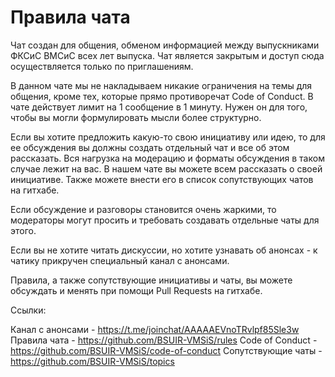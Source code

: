 # Правила чата

Чат создан для общения, обменом информацией между выпускниками ФКСиС ВМСиС всех лет выпуска.
Чат является закрытым и доступ сюда осуществляется только по приглашениям. 

В данном чате мы не накладываем никакие ограничения на темы для общения, кроме тех, которые прямо противоречат Code of Conduct.
В чате действует лимит на 1 сообщение в 1 минуту. Нужен он для того, чтобы вы могли формулировать мысли более структурно.

Если вы хотите предложить какую-то свою инициативу или идею, то для ее обсуждения вы должны создать отдельный чат и все об этом рассказать. Вся нагрузка на модерацию и форматы обсуждения в таком случае лежит на вас. В нашем чате вы можете всем рассказать о своей инициативе. Также можете внести его в список сопутствующих чатов на гитхабе.

Если обсуждение и разговоры становится очень жаркими, то модераторы могут просить и требовать создавать отдельные чаты для этого.

Если вы не хотите читать дискуссии, но хотите узнавать об анонсах - к чатику прикручен специальный канал с анонсами.

Правила, а также сопутствующие инициативы и чаты, вы можете обсуждать и менять при помощи Pull Requests на гитхабе.  

Ссылки:

Канал с анонсами - https://t.me/joinchat/AAAAAEVnoTRvlpf85Sle3w
Правила чата - https://github.com/BSUIR-VMSiS/rules
Code of Conduct - https://github.com/BSUIR-VMSiS/code-of-conduct
Сопутствующие чаты - https://github.com/BSUIR-VMSiS/topics
